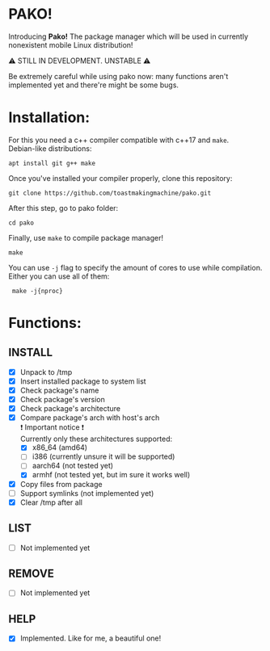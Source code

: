 # PAKO!

Introducing **Pako!**
The package manager which will be used in currently nonexistent mobile Linux distribution!

:warning: STILL IN DEVELOPMENT. UNSTABLE :warning: 

Be extremely careful while using pako now: many functions aren't implemented yet and there're might be some bugs.

# Installation:

For this you need a c++ compiler compatible with c++17 and ```make```.  
Debian-like distributions:
```
apt install git g++ make 
```
Once you've installed your compiler properly, clone this repository:
```
git clone https://github.com/toastmakingmachine/pako.git
```
After this step, go to pako folder:
```
cd pako
```
Finally, use ``make`` to compile package manager!
```
make
```
 
 You can use ``-j`` flag to specify the  amount of cores to use while compilation. Either you can use all of them:
```
 make -j{nproc}
```

# Functions:

## INSTALL
- [x] Unpack to /tmp
- [x] Insert installed package to system list
- [x] Check package's name
- [x] Check package's version
- [x] Check package's architecture
- [x] Compare package's arch with host's arch  
	 :exclamation: Important notice :exclamation:  
	 Currently only these architectures supported:
	- [x] x86_64 (amd64)
	- [ ] i386 (currently unsure it will be supported)
	- [ ] aarch64 (not tested yet)
	- [x] armhf (not tested yet, but im sure it works well)
- [x] Copy files from package
- [ ] Support symlinks (not implemented yet)
- [x] Clear /tmp after all
## LIST
- [ ] Not implemented yet
## REMOVE
 - [ ] Not implemented yet
## HELP
 - [x] Implemented. Like for me, a beautiful one!
